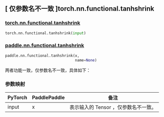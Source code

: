 ## [ 仅参数名不一致 ]torch.nn.functional.tanhshrink

### [torch.nn.functional.tanhshrink](https://pytorch.org/docs/stable/generated/torch.nn.functional.tanhshrink.html?highlight=tanhshri#torch.nn.functional.tanhshrink)

```python
torch.nn.functional.tanhshrink(input)
```

### [paddle.nn.functional.tanhshrink](https://www.paddlepaddle.org.cn/documentation/docs/zh/develop/api/paddle/nn/functional/tanhshrink_cn.html)

```python
paddle.nn.functional.tanhshrink(x,
                                name=None)
```

两者功能一致，仅参数名不一致，具体如下：
### 参数映射

| PyTorch       | PaddlePaddle | 备注                                                   |
| ------------- | ------------ | ------------------------------------------------------ |
| input           | x           | 表示输入的 Tensor ，仅参数名不一致。               |
